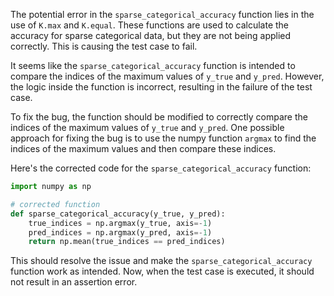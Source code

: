 The potential error in the `sparse_categorical_accuracy` function lies in the use of `K.max` and `K.equal`. These functions are used to calculate the accuracy for sparse categorical data, but they are not being applied correctly. This is causing the test case to fail.

It seems like the `sparse_categorical_accuracy` function is intended to compare the indices of the maximum values of `y_true` and `y_pred`. However, the logic inside the function is incorrect, resulting in the failure of the test case.

To fix the bug, the function should be modified to correctly compare the indices of the maximum values of `y_true` and `y_pred`. One possible approach for fixing the bug is to use the numpy function `argmax` to find the indices of the maximum values and then compare these indices.

Here's the corrected code for the `sparse_categorical_accuracy` function:

```python
import numpy as np

# corrected function
def sparse_categorical_accuracy(y_true, y_pred):
    true_indices = np.argmax(y_true, axis=-1)
    pred_indices = np.argmax(y_pred, axis=-1)
    return np.mean(true_indices == pred_indices)
```

This should resolve the issue and make the `sparse_categorical_accuracy` function work as intended. Now, when the test case is executed, it should not result in an assertion error.